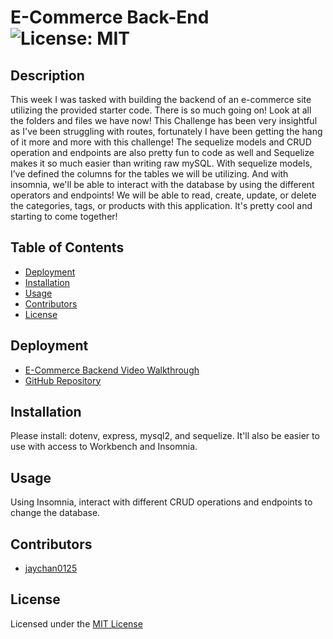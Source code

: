 
# E-Commerce Back-End ![License: MIT](https://img.shields.io/badge/License-MIT-yellow.svg)

## Description 
This week I was tasked with building the backend of an e-commerce site utilizing the provided starter code. There is so much going on! Look at all the folders and files we have now! This Challenge has been very insightful as I've been struggling with routes, fortunately I have been getting the hang of it more and more with this challenge! The sequelize models and CRUD operation and endpoints are also pretty fun to code as well and Sequelize makes it so much easier than writing raw mySQL. With sequelize models, I’ve defined the columns for the tables we will be utilizing. And with insomnia, we'll be able to interact with the database by using the different operators and endpoints! We will be able to read, create, update, or delete the categories, tags, or products with this application. It's pretty cool and starting to come together! 

## Table of Contents 
- [Deployment](#deployment)
- [Installation](#installation)
- [Usage](#usage)
- [Contributors](#contributors)
- [License](#license)

## Deployment
- [E-Commerce Backend Video Walkthrough](https://drive.google.com/file/d/16HTqASzCktvc-N3BAO67lKiSdhZramo8/view)
- [GitHub Repository](https://github.com/jaychan0125/E-Commerce-Back-End)

## Installation
Please install: dotenv, express, mysql2, and sequelize. It'll also be easier to use with access to Workbench and Insomnia.

## Usage
Using Insomnia, interact with different CRUD operations and endpoints to change the database.

## Contributors
- [jaychan0125](https://github.com/jaychan0125)

## License
Licensed under the [MIT License](https://opensource.org/licenses/MIT)

